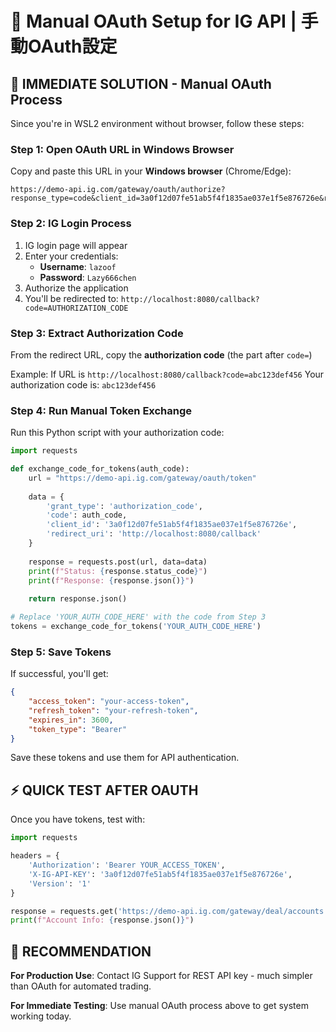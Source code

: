 # 🔐 Manual OAuth Setup for IG API | 手動OAuth設定

## 🎯 **IMMEDIATE SOLUTION - Manual OAuth Process**

Since you're in WSL2 environment without browser, follow these steps:

### **Step 1: Open OAuth URL in Windows Browser**
Copy and paste this URL in your **Windows browser** (Chrome/Edge):

```
https://demo-api.ig.com/gateway/oauth/authorize?response_type=code&client_id=3a0f12d07fe51ab5f4f1835ae037e1f5e876726e&redirect_uri=http%3A%2F%2Flocalhost%3A8080%2Fcallback&scope=read+write
```

### **Step 2: IG Login Process**
1. IG login page will appear
2. Enter your credentials:
   - **Username**: `lazoof`
   - **Password**: `Lazy666chen`
3. Authorize the application
4. You'll be redirected to: `http://localhost:8080/callback?code=AUTHORIZATION_CODE`

### **Step 3: Extract Authorization Code**
From the redirect URL, copy the **authorization code** (the part after `code=`)

Example: If URL is `http://localhost:8080/callback?code=abc123def456`
Your authorization code is: `abc123def456`

### **Step 4: Run Manual Token Exchange**
Run this Python script with your authorization code:

```python
import requests

def exchange_code_for_tokens(auth_code):
    url = "https://demo-api.ig.com/gateway/oauth/token"
    
    data = {
        'grant_type': 'authorization_code',
        'code': auth_code,
        'client_id': '3a0f12d07fe51ab5f4f1835ae037e1f5e876726e',
        'redirect_uri': 'http://localhost:8080/callback'
    }
    
    response = requests.post(url, data=data)
    print(f"Status: {response.status_code}")
    print(f"Response: {response.json()}")
    
    return response.json()

# Replace 'YOUR_AUTH_CODE_HERE' with the code from Step 3
tokens = exchange_code_for_tokens('YOUR_AUTH_CODE_HERE')
```

### **Step 5: Save Tokens**
If successful, you'll get:
```json
{
    "access_token": "your-access-token",
    "refresh_token": "your-refresh-token",
    "expires_in": 3600,
    "token_type": "Bearer"
}
```

Save these tokens and use them for API authentication.

## ⚡ **QUICK TEST AFTER OAUTH**

Once you have tokens, test with:

```python
import requests

headers = {
    'Authorization': 'Bearer YOUR_ACCESS_TOKEN',
    'X-IG-API-KEY': '3a0f12d07fe51ab5f4f1835ae037e1f5e876726e',
    'Version': '1'
}

response = requests.get('https://demo-api.ig.com/gateway/deal/accounts', headers=headers)
print(f"Account Info: {response.json()}")
```

## 🎯 **RECOMMENDATION**

**For Production Use**: Contact IG Support for REST API key - much simpler than OAuth for automated trading.

**For Immediate Testing**: Use manual OAuth process above to get system working today.